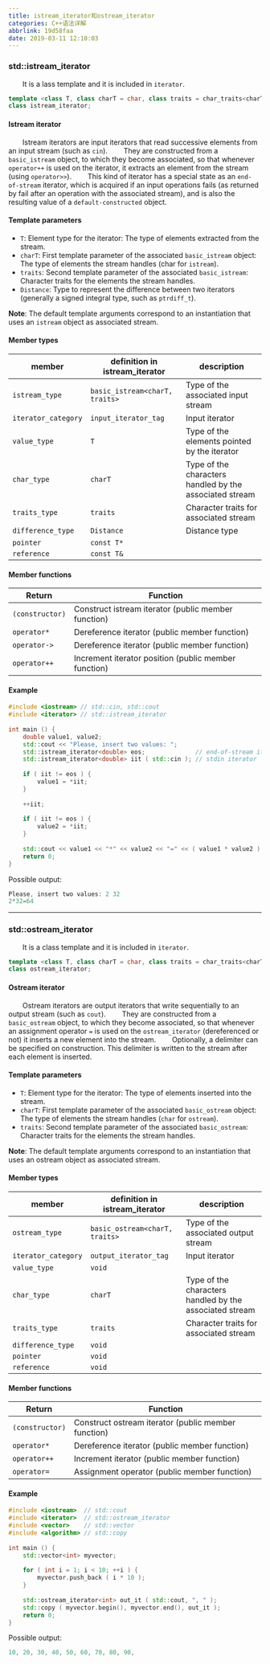 ```yaml
---
title: istream_iterator和ostream_iterator
categories: C++语法详解
abbrlink: 19d58faa
date: 2019-03-11 12:10:03
---
```

### std::istream_iterator

&emsp;&emsp;It is a lass template and it is included in `iterator`.<!--more-->

``` cpp
template <class T, class charT = char, class traits = char_traits<charT>, class Distance = ptrdiff_t>
class istream_iterator;
```

#### Istream iterator

&emsp;&emsp;Istream iterators are input iterators that read successive elements from an input stream (such as `cin`).
&emsp;&emsp;They are constructed from a `basic_istream` object, to which they become associated, so that whenever `operator++` is used on the iterator, it extracts an element from the stream (using `operator>>`).
&emsp;&emsp;This kind of iterator has a special state as an `end-of-stream` iterator, which is acquired if an input operations fails (as returned by fail after an operation with the associated stream), and is also the resulting value of a `default-constructed` object.

#### Template parameters

- `T`: Element type for the iterator: The type of elements extracted from the stream.
- `charT`: First template parameter of the associated `basic_istream` object: The type of elements the stream handles (char for `istream`).
- `traits`: Second template parameter of the associated `basic_istream`: Character traits for the elements the stream handles.
- `Distance`: Type to represent the difference between two iterators (generally a signed integral type, such as `ptrdiff_t`).

**Note**: The default template arguments correspond to an instantiation that uses an `istream` object as associated stream.

#### Member types

member              | definition in istream_iterator | description
--------------------|--------------------------------|--------------
`istream_type`      | `basic_istream<charT, traits>` | Type of the associated input stream
`iterator_category` | `input_iterator_tag`           | Input iterator
`value_type`        | `T`                            | Type of the elements pointed by the iterator
`char_type`         | `charT`                        | Type of the characters handled by the associated stream
`traits_type`       | `traits`                       | Character traits for associated stream
`difference_type`   | `Distance`                     | Distance type
`pointer`           | `const T*`                     |
`reference`         | `const T&`                     |

#### Member functions

Return          | Function
----------------|---------
`(constructor)` | Construct istream iterator (public member function)
`operator*`     | Dereference iterator (public member function)
`operator->`    | Dereference iterator (public member function)
`operator++`    | Increment iterator position (public member function)

#### Example

``` cpp
#include <iostream> // std::cin, std::cout
#include <iterator> // std::istream_iterator
​
int main () {
    double value1, value2;
    std::cout << "Please, insert two values: ";
    std::istream_iterator<double> eos;              // end-of-stream iterator
    std::istream_iterator<double> iit ( std::cin ); // stdin iterator
​
    if ( iit != eos ) {
        value1 = *iit;
    }
​
    ++iit;
​
    if ( iit != eos ) {
        value2 = *iit;
    }
​
    std::cout << value1 << "*" << value2 << "=" << ( value1 * value2 ) << '\n';
    return 0;
}
```

Possible output:

``` cpp
Please, insert two values: 2 32
2*32=64
```

---

### std::ostream_iterator

&emsp;&emsp;It is a class template and it is included in `iterator`.

``` cpp
template <class T, class charT = char, class traits = char_traits<charT> >
class ostream_iterator;
```

#### Ostream iterator

&emsp;&emsp;Ostream iterators are output iterators that write sequentially to an output stream (such as `cout`).
&emsp;&emsp;They are constructed from a `basic_ostream` object, to which they become associated, so that whenever an assignment operator `=` is used on the `ostream_iterator` (dereferenced or not) it inserts a new element into the stream.
&emsp;&emsp;Optionally, a delimiter can be specified on construction. This delimiter is written to the stream after each element is inserted.

#### Template parameters

- `T`: Element type for the iterator: The type of elements inserted into the stream.
- `charT`: First template parameter of the associated `basic_ostream` object: The type of elements the stream handles (`char` for `ostream`).
- `traits`: Second template parameter of the associated `basic_ostream`: Character traits for the elements the stream handles.

**Note**: The default template arguments correspond to an instantiation that uses an ostream object as associated stream.

#### Member types

member              | definition in istream_iterator | description
--------------------|--------------------------------|--------------
`ostream_type`      | `basic_ostream<charT, traits>` | Type of the associated output stream
`iterator_category` | `output_iterator_tag`          | Input iterator
`value_type`        | `void`                         |
`char_type`         | `charT`                        | Type of the characters handled by the associated stream
`traits_type`       | `traits`                       | Character traits for associated stream
`difference_type`   | `void`                         |
`pointer`           | `void`                         |
`reference`         | `void`                         |

#### Member functions

Return          | Function
----------------|---------
`(constructor)` | Construct ostream iterator (public member function)
`operator*`     | Dereference iterator (public member function)
`operator++`    | Increment iterator (public member function)
`operator=`     | Assignment operator (public member function)

#### Example

``` cpp
#include <iostream>  // std::cout
#include <iterator>  // std::ostream_iterator
#include <vector>    // std::vector
#include <algorithm> // std::copy
​
int main () {
    std::vector<int> myvector;
​
    for ( int i = 1; i < 10; ++i ) {
        myvector.push_back ( i * 10 );
    }
​
    std::ostream_iterator<int> out_it ( std::cout, ", " );
    std::copy ( myvector.begin(), myvector.end(), out_it );
    return 0;
}
```

Possible output:

``` cpp
10, 20, 30, 40, 50, 60, 70, 80, 90,
```